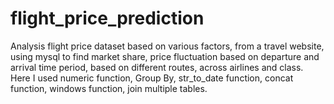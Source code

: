 # flight_price_prediction
Analysis flight price dataset based on various factors, from a travel website, using mysql to find market share, price fluctuation based on departure and arrival time period, based on different routes, across airlines and class. Here I used numeric function, Group By, str_to_date function, concat function, windows function, join multiple tables.
